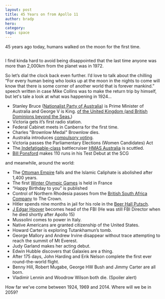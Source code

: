 ```yaml
---
layout: post
title: 45 Years on from Apollo 11
author: bradp
hero:
category: 
tags: space
---
```


45 years ago today, humans walked on the moon for the first time.

<!--more-->
<div class="blog-image-right-landscape">
  <img src="https://upload.wikimedia.org/wikipedia/commons/thumb/2/27/Apollo_11_insignia.png/238px-Apollo_11_insignia.png" alt="" />
</div>

I find kinda hard to avoid being disappointed that the last time anyone was more than 2,000km from the planet was in 1972.

So let’s dial the clock back even further. I’d love to talk about the chilling “For every human being who looks up at the moon in the nights to come will know that there is some corner of another world that is forever mankind.” speech written in case Mike Collins was to make the return trip by himself, but let's tale a look at what was happening in 1924...
<ul>
	<li>Stanley Bruce (<a href="http://en.wikipedia.org/wiki/Nationalist_Party_of_Australia" target="_blank">Nationalist Party of Australia</a>) is Prime Minister of Australia and George V is King. <a href="http://en.wikipedia.org/wiki/Royal_Style_and_Titles_Act" target="_blank">of the United Kingdom (and British Dominions beyond the Seas.</a>)</li>
	<li>Victoria gets it’s first radio station.</li>
	<li>Federal Cabinet meets in Canberra for the first time.</li>
	<li>Charles "Brownlow Medal" Brownlow dies.</li>
	<li>Australia introduces <a href="http://en.wikipedia.org/wiki/Commonwealth_Electoral_Act_1918#1924_amendment" target="_blank">compulsory voting</a>.</li>
	<li>Victoria passes the Parliamentary Elections (Women Candidates) Act</li>
	<li>The<a href="http://en.wikipedia.org/wiki/Indefatigable-class_battlecruiser" target="_blank"> Indefatigable-class</a> battlecruiser <a href="http://en.wikipedia.org/wiki/HMAS_Australia_(1911)" target="_blank">HMAS Australia</a> is scuttled.</li>
	<li><a href="http://en.wikipedia.org/wiki/Bill_Ponsford" target="_blank">Bill Ponsford</a> makes 110 runs in his Test Debut at the SCG</li>
</ul>
and meanwhile, around the world:
<ul>
	<li>The <a href="http://en.wikipedia.org/wiki/Defeat_and_dissolution_of_the_Ottoman_Empire" target="_blank">Ottoman Empire</a> falls and the Islamic Caliphate is abolished after 1,400 years.</li>
	<li>The first <a href="http://en.wikipedia.org/wiki/Winter_Olympic_Games" target="_blank">Winter Olympic Games</a> is held in France</li>
	<li>“Happy Birthday to you” is published</li>
	<li>Control of Northern Rhodesia passes from the <a href="http://en.wikipedia.org/wiki/British_South_Africa_Company" target="_blank">British South Africa Company</a> to The Crown.</li>
	<li>Hitler spends nine months in jail for his role in the <a href="http://en.wikipedia.org/wiki/Beer_Hall_Putsch" target="_blank">Beer Hall Putsch</a>.</li>
	<li><a href="http://en.wikipedia.org/wiki/J._Edgar_Hoover" target="_blank">J Edgar Hoover</a> becomes head of the FBI (He was still FBI Director when he died shortly after Apollo 15)</li>
	<li>Mussolini comes to power in Italy.</li>
	<li>Native Americans are granted citizenship of the United States.</li>
	<li>Howard Carter is exploring Tutankhamun’s tomb.</li>
	<li>George Mallory and Andrew Irvine disappear without trace attempting to reach the summit of Mt Everest.</li>
	<li>Judy Garland makes her acting debut.</li>
	<li>Edwin Hubble discovers that Galaxies are a thing.</li>
	<li>After 175 days, John Harding and Erik Nelson complete the first ever round-the-world flight.</li>
	<li>Benny Hill, Robert Mugabe, George HW Bush and Jimmy Carter are all born.</li>
	<li>Vladimir Lennin and Woodrow Wilson both die. (Spoiler alert)</li>
</ul>
How far we've come between 1924, 1969 and 2014. Where will we be in 2059?